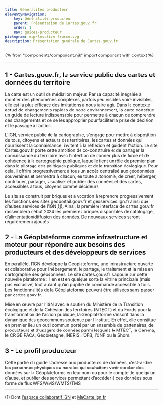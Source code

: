 ```yaml
---
title: Généralités producteur
eleventyNavigation:
    key: Généralités producteur
    parent: Présentation de Cartes.gouv.fr
    order: 1
    nav: guides-producteur
pictogram: map/location-france.svg
description: Présentation générale de Cartes.gouv.fr
---
```


{% from "components/component.njk" import component with context %}

---

## 1 - Cartes.gouv.fr, le service public des cartes et données du territoire

La carte est un outil de médiation majeur. Par sa capacité inégalée à montrer des phénomènes complexes, parfois peu visibles voire invisibles, elle est la plus efficace des invitations à nous faire agir. Dans le contexte actuel de changements rapides de notre environnement, la carte constitue un guide de lecture indispensable pour permettre à chacun de comprendre ces changements et de se les approprier pour faciliter la prise de décision et le passage à l’action.

L’IGN, service public de la cartographie, s’engage pour mettre à disposition de tous, citoyens et acteurs des territoires, les cartes et données qui nourrissent la connaissance, invitent à la réflexion et guident l’action. Le site Cartes.gouv.fr porte cette ambition de co-construire et de partager la connaissance du territoire avec l’intention de donner plus de force et de cohérence à la cartographie publique, laquelle tient un rôle de premier plan dans le pilotage des politiques publiques et de la transition écologique. Pour cela, il offrira progressivement à tous un accès centralisé aux géodonnées souveraines et permettra à chacun, en toute autonomie, de créer, héberger, contribuer, partager, visualiser et publier des données et des cartes, accessibles à tous, citoyens comme décideurs.

Le site se construit par briques et a vocation à reprendre progressivement les fonctions des sites geoportail.gouv.fr et geoservices.ign.fr ainsi que d’autres services de l’IGN <a href="#note-1">(1)</a>. Ainsi, la première interface de cartes.gouv.fr rassemblera début 2024 les premières briques disponibles de catalogage, d’alimentation/diffusion des données. De nouveaux services seront régulièrement ajoutés.

## 2 - La Géoplateforme comme infrastructure et moteur pour répondre aux besoins des producteurs et des développeurs de services

En parallèle, l’IGN développe la Géoplateforme, une infrastructure ouverte et collaborative pour l’hébergement, le partage, le traitement et la mise en cartographie des géodonnées. Le site cartes.gouv.fr s’appuie sur cette nouvelle plateforme : il en est en quelque sorte la vitrine principale (mais pas exclusive) tout autant qu’un pupitre de commande accessible à tous. Les fonctionnalités de la Géoplateforme peuvent être utilisées sans passer par cartes.gouv.fr.

Mise en œuvre par l’IGN avec le soutien du Ministère de la Transition écologique et de la Cohésion des territoires (MTECT) et du Fonds pour la transformation de l’action publique, la Géoplateforme s’inscrit dans la dynamique des géocommuns soutenue par l’institut. En effet, elle constitue en premier lieu un outil commun porté par un ensemble de partenaires, de producteurs et d’usagers de données parmi lesquels le MTECT, le Cerema, le CRIGE PACA, Géobretagne, INERIS, l’OFB, l’ONF ou le Shom.

## 3 - Le profil producteur

Cette partie du guide s’adresse aux producteurs de données, c’est-à-dire les personnes physiques ou morales qui souhaitent venir stocker des données sur la Géoplateforme en leur nom ou pour le compte de quelqu’un d’autre, et publier des services permettant d’accéder à ces données sous forme de flux WFS/WMS/WMTS/TMS.

---

<p id="note-1">
    (1) Dont <a href="https://espacecollaboratif.ign.fr/" target="_blank" rel="noopener noreferrer" title="espacecollaboratif.ign.fr - ouvre une nouvelle fenêtre">l’espace collaboratif IGN</a> et <a href="https://macarte.ign.fr/" target="_blank" rel="noopener noreferrer" title="MaCarte.ign.fr - ouvre une nouvelle fenêtre">MaCarte.ign.fr</a>
</p>
